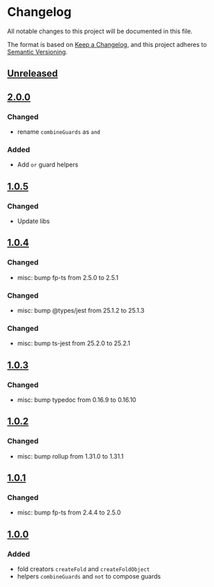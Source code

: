 # Changelog

All notable changes to this project will be documented in this file.

The format is based on [Keep a Changelog](https://keepachangelog.com/en/1.0.0/),
and this project adheres to [Semantic Versioning](https://semver.org/spec/v2.0.0.html).

## [Unreleased]

## [2.0.0]

### Changed

-   rename `combineGuards` as `and`

### Added

-   Add `or` guard helpers

## [1.0.5]

### Changed

-   Update libs

## [1.0.4]

### Changed

-   misc: bump fp-ts from 2.5.0 to 2.5.1

### Changed

-   misc: bump @types/jest from 25.1.2 to 25.1.3

### Changed

-   misc: bump ts-jest from 25.2.0 to 25.2.1

## [1.0.3]

### Changed

-   misc: bump typedoc from 0.16.9 to 0.16.10

## [1.0.2]

### Changed

-   misc: bump rollup from 1.31.0 to 1.31.1

## [1.0.1]

### Changed

-   misc: bump fp-ts from 2.4.4 to 2.5.0

## [1.0.0]

### Added

-   fold creators `createFold` and `createFoldObject`
-   helpers `combineGuards` and `not` to compose guards

[Unreleased]: https://github.com/iadvize/foldable-helpers-library/compare/v2.0.0...HEAD

[2.0.0]: https://github.com/iadvize/foldable-helpers-library/compare/v1.0.5...v2.0.0

[1.0.5]: https://github.com/iadvize/foldable-helpers-library/compare/v1.0.4...v1.0.5

[1.0.4]: https://github.com/iadvize/foldable-helpers-library/compare/v1.0.3...v1.0.4

[1.0.3]: https://github.com/iadvize/foldable-helpers-library/compare/v1.0.2...v1.0.3

[1.0.2]: https://github.com/iadvize/foldable-helpers-library/compare/v1.0.1...v1.0.2

[1.0.1]: https://github.com/iadvize/foldable-helpers-library/compare/v1.0.0...v1.0.1

[1.0.0]: https://github.com/iadvize/foldable-helpers-library/compare/v0.0.0...v1.0.0
